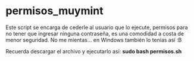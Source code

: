 # permisos_muymint
Este script se encarga de cederle al usuario que lo ejecute, permisos para no tener que ingresar ninguna contraseña, es una comodidad a costa de menor seguridad. No me mientas... en Windows también lo tenías así :B

Recuerda descargar el archivo y ejecutarlo así: **sudo bash permisos.sh**
